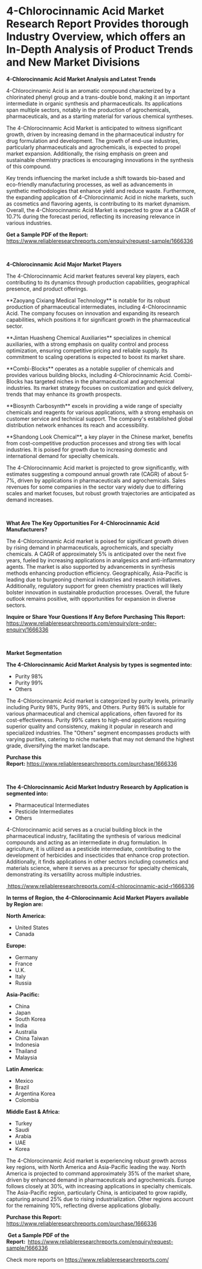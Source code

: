 <p><h1>4-Chlorocinnamic Acid Market Research Report Provides thorough Industry Overview, which offers an In-Depth Analysis of Product Trends and New Market Divisions</h1></p><p><strong>4-Chlorocinnamic Acid Market Analysis and Latest Trends</strong></p>
<p><p>4-Chlorocinnamic Acid is an aromatic compound characterized by a chlorinated phenyl group and a trans-double bond, making it an important intermediate in organic synthesis and pharmaceuticals. Its applications span multiple sectors, notably in the production of agrochemicals, pharmaceuticals, and as a starting material for various chemical syntheses.</p><p>The 4-Chlorocinnamic Acid Market is anticipated to witness significant growth, driven by increasing demand in the pharmaceutical industry for drug formulation and development. The growth of end-use industries, particularly pharmaceuticals and agrochemicals, is expected to propel market expansion. Additionally, the rising emphasis on green and sustainable chemistry practices is encouraging innovations in the synthesis of this compound. </p><p>Key trends influencing the market include a shift towards bio-based and eco-friendly manufacturing processes, as well as advancements in synthetic methodologies that enhance yield and reduce waste. Furthermore, the expanding application of 4-Chlorocinnamic Acid in niche markets, such as cosmetics and flavoring agents, is contributing to its market dynamism. Overall, the 4-Chlorocinnamic Acid Market is expected to grow at a CAGR of 10.7% during the forecast period, reflecting its increasing relevance in various industries.</p></p>
<p><strong>Get a Sample PDF of the Report:&nbsp;</strong> <a href="https://www.reliableresearchreports.com/enquiry/request-sample/1666336?utm_campaign=2002&utm_medium=2&utm_source=Github&utm_content=ia&utm_term=02022025&utm_id=4-chlorocinnamic-acid">https://www.reliableresearchreports.com/enquiry/request-sample/1666336</a></p>
<p>&nbsp;</p>
<p><strong>4-Chlorocinnamic Acid Major Market Players</strong></p>
<p><p>The 4-Chlorocinnamic Acid market features several key players, each contributing to its dynamics through production capabilities, geographical presence, and product offerings.</p><p>**Zaoyang Cixiang Medical Technology** is notable for its robust production of pharmaceutical intermediates, including 4-Chlorocinnamic Acid. The company focuses on innovation and expanding its research capabilities, which positions it for significant growth in the pharmaceutical sector. </p><p>**Jintan Huasheng Chemical Auxiliaries** specializes in chemical auxiliaries, with a strong emphasis on quality control and process optimization, ensuring competitive pricing and reliable supply. Its commitment to scaling operations is expected to boost its market share.</p><p>**Combi-Blocks** operates as a notable supplier of chemicals and provides various building blocks, including 4-Chlorocinnamic Acid. Combi-Blocks has targeted niches in the pharmaceutical and agrochemical industries. Its market strategy focuses on customization and quick delivery, trends that may enhance its growth prospects.</p><p>**Biosynth Carbosynth** excels in providing a wide range of specialty chemicals and reagents for various applications, with a strong emphasis on customer service and technical support. The company's established global distribution network enhances its reach and accessibility.</p><p>**Shandong Look Chemical**, a key player in the Chinese market, benefits from cost-competitive production processes and strong ties with local industries. It is poised for growth due to increasing domestic and international demand for specialty chemicals.</p><p>The 4-Chlorocinnamic Acid market is projected to grow significantly, with estimates suggesting a compound annual growth rate (CAGR) of about 5-7%, driven by applications in pharmaceuticals and agrochemicals. Sales revenues for some companies in the sector vary widely due to differing scales and market focuses, but robust growth trajectories are anticipated as demand increases.</p></p>
<p>&nbsp;</p>
<p><strong>What Are The Key Opportunities For 4-Chlorocinnamic Acid Manufacturers?</strong></p>
<p><p>The 4-Chlorocinnamic Acid market is poised for significant growth driven by rising demand in pharmaceuticals, agrochemicals, and specialty chemicals. A CAGR of approximately 5% is anticipated over the next five years, fueled by increasing applications in analgesics and anti-inflammatory agents. The market is also supported by advancements in synthesis methods enhancing production efficiency. Geographically, Asia-Pacific is leading due to burgeoning chemical industries and research initiatives. Additionally, regulatory support for green chemistry practices will likely bolster innovation in sustainable production processes. Overall, the future outlook remains positive, with opportunities for expansion in diverse sectors.</p></p>
<p><strong>Inquire or Share Your Questions If Any Before Purchasing This Report:</strong> <a href="https://www.reliableresearchreports.com/enquiry/pre-order-enquiry/1666336?utm_campaign=2002&utm_medium=2&utm_source=Github&utm_content=ia&utm_term=02022025&utm_id=4-chlorocinnamic-acid">https://www.reliableresearchreports.com/enquiry/pre-order-enquiry/1666336</a></p>
<p>&nbsp;</p>
<p><strong>Market Segmentation</strong></p>
<p><strong>The 4-Chlorocinnamic Acid Market Analysis by types is segmented into:</strong></p>
<p><ul><li>Purity 98%</li><li>Purity 99%</li><li>Others</li></ul></p>
<p><p>The 4-Chlorocinnamic Acid market is categorized by purity levels, primarily including Purity 98%, Purity 99%, and Others. Purity 98% is suitable for various pharmaceutical and chemical applications, often favored for its cost-effectiveness. Purity 99% caters to high-end applications requiring superior quality and consistency, making it popular in research and specialized industries. The "Others" segment encompasses products with varying purities, catering to niche markets that may not demand the highest grade, diversifying the market landscape.</p></p>
<p><strong>Purchase this Report:&nbsp;</strong><a href="https://www.reliableresearchreports.com/purchase/1666336?utm_campaign=2002&utm_medium=2&utm_source=Github&utm_content=ia&utm_term=02022025&utm_id=4-chlorocinnamic-acid">https://www.reliableresearchreports.com/purchase/1666336</a></p>
<p>&nbsp;</p>
<p><strong>The 4-Chlorocinnamic Acid Market Industry Research by Application is segmented into:</strong></p>
<p><ul><li>Pharmaceutical Intermediates</li><li>Pesticide Intermediates</li><li>Others</li></ul></p>
<p><p>4-Chlorocinnamic acid serves as a crucial building block in the pharmaceutical industry, facilitating the synthesis of various medicinal compounds and acting as an intermediate in drug formulation. In agriculture, it is utilized as a pesticide intermediate, contributing to the development of herbicides and insecticides that enhance crop protection. Additionally, it finds applications in other sectors including cosmetics and materials science, where it serves as a precursor for specialty chemicals, demonstrating its versatility across multiple industries.</p></p>
<p><a href="https://www.reliableresearchreports.com/4-chlorocinnamic-acid-r1666336?utm_campaign=2002&utm_medium=2&utm_source=Github&utm_content=ia&utm_term=02022025&utm_id=4-chlorocinnamic-acid">&nbsp;https://www.reliableresearchreports.com/4-chlorocinnamic-acid-r1666336</a></p>
<p><strong>In terms of Region, the 4-Chlorocinnamic Acid Market Players available by Region are:</strong></p>
<p>
    <p> <strong> North America: </strong>
        <ul>
            <li>United States</li>
            <li>Canada</li>
        </ul>
        </p> 
    <p> <strong> Europe: </strong>
        <ul>
            <li>Germany</li>
            <li>France</li>
            <li>U.K.</li>
            <li>Italy</li>
            <li>Russia</li>
        </ul>
        </p> 
    <p> <strong> Asia-Pacific: </strong>
        <ul>
            <li>China</li>
            <li>Japan</li>
            <li>South Korea</li>
            <li>India</li>
            <li>Australia</li>
            <li>China Taiwan</li>
            <li>Indonesia</li>
            <li>Thailand</li>
            <li>Malaysia</li>
        </ul>
        </p> 
    <p> <strong> Latin America: </strong>
        <ul>
            <li>Mexico</li>
            <li>Brazil</li>
            <li>Argentina Korea</li>
            <li>Colombia</li>
        </ul>
        </p> 
    <p> <strong> Middle East & Africa: </strong>
        <ul>
            <li>Turkey</li>
            <li>Saudi</li>
            <li>Arabia</li>
            <li>UAE</li>
            <li>Korea</li>
        </ul>
    </p>
    </p>
<p><p>The 4-Chlorocinnamic Acid market is experiencing robust growth across key regions, with North America and Asia-Pacific leading the way. North America is projected to command approximately 35% of the market share, driven by enhanced demand in pharmaceuticals and agrochemicals. Europe follows closely at 30%, with increasing applications in specialty chemicals. The Asia-Pacific region, particularly China, is anticipated to grow rapidly, capturing around 25% due to rising industrialization. Other regions account for the remaining 10%, reflecting diverse applications globally.</p></p>
<p><strong>Purchase this Report: </strong><a href="https://www.reliableresearchreports.com/purchase/1666336?utm_campaign=2002&utm_medium=2&utm_source=Github&utm_content=ia&utm_term=02022025&utm_id=4-chlorocinnamic-acid">https://www.reliableresearchreports.com/purchase/1666336</a></p>
<p>&nbsp;<strong>Get a Sample PDF of the Report:&nbsp;&nbsp;</strong><a href="https://www.reliableresearchreports.com/enquiry/request-sample/1666336?utm_campaign=2002&utm_medium=2&utm_source=Github&utm_content=ia&utm_term=02022025&utm_id=4-chlorocinnamic-acid">https://www.reliableresearchreports.com/enquiry/request-sample/1666336</a></p>
<p><strong></strong></p>
<p>Check more reports on <a href="https://www.reliableresearchreports.com/?utm_campaign=2002&utm_medium=2&utm_source=Github&utm_content=ia&utm_term=02022025&utm_id=4-chlorocinnamic-acid">https://www.reliableresearchreports.com/</a></p>